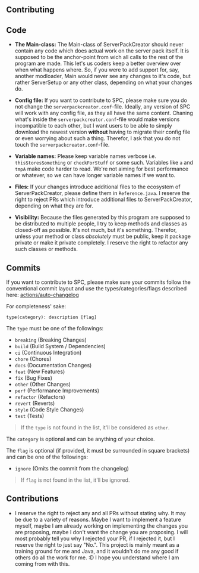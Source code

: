## Contributing

## Code

- **The Main-class:** The Main-class of ServerPackCreator should never contain any code which does actual work on the server pack itself. It is supposed to be the anchor-point from wich all calls to the rest of the program are made. This let's us coders keep a better overview over when what happens where. So, if you were to add support for, say, another modloader, Main would never see any changes to it's code, but rather ServerSetup or any other class, depending on what your changes do.

- **Config file:** If you want to contribute to SPC, please make sure you do not change the `serverpackcreator.conf`-file. Ideally, any version of SPC will work with any config file, as they all have the same content. Chaning what's inside the `serverpackcreator.conf`-file would make versions incompatible to each other, but I want users to be able to simply download the newest version **without** having to migrate their config file or even worrying about such a thing.
Therefor, I ask that you do not touch the `serverpackcreator.conf`-file.
  
- **Variable names:** Please keep variable names verbose i.e. `thisStoresSomething` or `checkForStuff` or some such. Variables like `a` and `tmpA` make code harder to read. We're not aiming for best performance or whatever, so we can have longer variable names if we want to.

- **Files:** If your changes introduce additional files to the ecosystem of ServerPackCreator, please define them in `Reference.java`. I reserve the right to reject PRs which introduce additional files to ServerPackCreator, depending on what they are for.

- **Visibility:** Because the files generated by this program are supposed to be distributed to multiple people, I try to keep methods and classes as closed-off as possible. It's not much, but it's something. Therefor, unless your method or class *absolutely* must be public, keep it package private or make it private completely. I reserve the right to refactor any such classes or methods.  

## Commits

If you want to contribute to SPC, please make sure your commits follow the conventional commit layout and use the types/categories/flags described here: [actions/auto-changelog](https://github.com/marketplace/actions/auto-changelog)

For completeness' sake:

```git
type(category): description [flag]
```

The `type` must be one of the followings:

* `breaking` (Breaking Changes)
* `build` (Build System / Dependencies)
* `ci` (Continuous Integration)
* `chore` (Chores)
* `docs` (Documentation Changes)
* `feat` (New Features)
* `fix` (Bug Fixes)
* `other` (Other Changes)
* `perf` (Performance Improvements)
* `refactor` (Refactors)
* `revert` (Reverts)
* `style` (Code Style Changes)
* `test` (Tests)

> If the `type` is not found in the list, it'll be considered as `other`.

The `category` is optional and can be anything of your choice.

The `flag` is optional (if provided, it must be surrounded in square brackets) and can be one of the followings:

* `ignore` (Omits the commit from the changelog)

> If `flag` is not found in the list, it'll be ignored.
> 

## Contributions

* I reserve the right to reject any and all PRs without stating why. It may be due to a variety of reasons. Maybe I want to implement a feature myself, maybe I am already working on implementing the changes you are proposing, maybe I don't want the change you are proposing. I will most probably tell you why I rejected your PR, if I rejected it, but I reserve the right to just say "No.". This project is mainly meant as a training ground for me and Java, and it wouldn't do me any good if others do all the work for me. :D I hope you understand where I am coming from with this.
